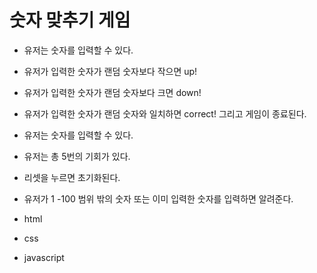 # 숫자 맞추기 게임

- 유저는 숫자를 입력할 수 있다.
- 유저가 입력한 숫자가 랜덤 숫자보다 작으면 up!
- 유저가 입력한 숫자가 랜덤 숫자보다 크면 down!
- 유저가 입력한 숫자가 랜덤 숫자와 일치하면 correct! 그리고 게임이 종료된다.
- 유저는 숫자를 입력할 수 있다.
- 유저는 총 5번의 기회가 있다.
- 리셋을 누르면 초기화된다.
- 유저가 1 -100 범위 밖의 숫자 또는 이미 입력한 숫자를 입력하면 알려준다.


- html
- css
- javascript
